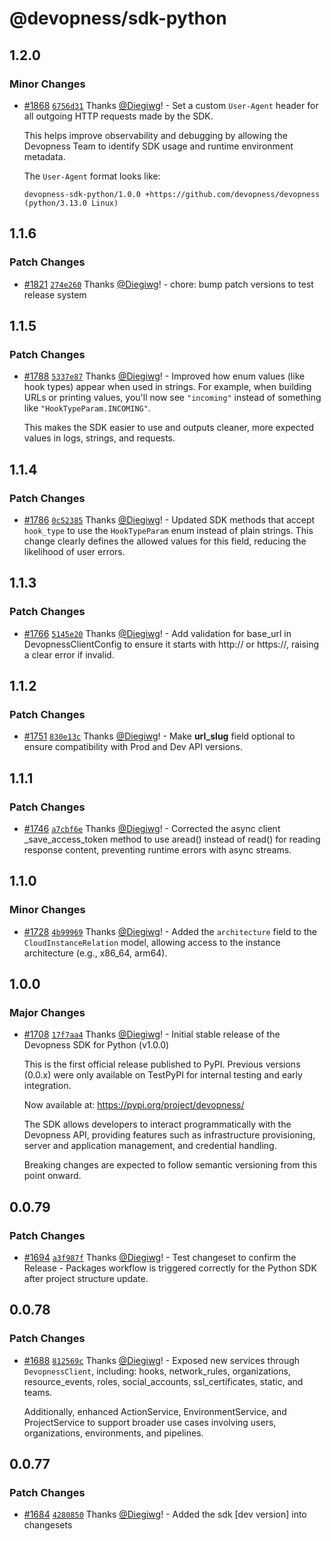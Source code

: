 # @devopness/sdk-python

## 1.2.0

### Minor Changes

- [#1868](https://github.com/devopness/devopness/pull/1868) [`6756d31`](https://github.com/devopness/devopness/commit/6756d3157aeabc72fdefca773a63c4d186906ea8) Thanks [@Diegiwg](https://github.com/Diegiwg)! - Set a custom `User-Agent` header for all outgoing HTTP requests made by the SDK.

  This helps improve observability and debugging by allowing the Devopness Team to identify SDK usage and runtime environment metadata.

  The `User-Agent` format looks like:

  ```
  devopness-sdk-python/1.0.0 +https://github.com/devopness/devopness (python/3.13.0 Linux)
  ```

## 1.1.6

### Patch Changes

- [#1821](https://github.com/devopness/devopness/pull/1821) [`274e260`](https://github.com/devopness/devopness/commit/274e26006d53eba37b37753af0fa9e3386f2a639) Thanks [@Diegiwg](https://github.com/Diegiwg)! - chore: bump patch versions to test release system

## 1.1.5

### Patch Changes

- [#1788](https://github.com/devopness/devopness/pull/1788) [`5337e87`](https://github.com/devopness/devopness/commit/5337e87e0985ef98925f2b556bd0ed119cbd384b) Thanks [@Diegiwg](https://github.com/Diegiwg)! - Improved how enum values (like hook types) appear when used in strings.
  For example, when building URLs or printing values, you'll now see `"incoming"` instead of something like `"HookTypeParam.INCOMING"`.

  This makes the SDK easier to use and outputs cleaner, more expected values in logs, strings, and requests.

## 1.1.4

### Patch Changes

- [#1786](https://github.com/devopness/devopness/pull/1786) [`0c52385`](https://github.com/devopness/devopness/commit/0c52385346df92b1c6cffc9452f5944057bb96e4) Thanks [@Diegiwg](https://github.com/Diegiwg)! - Updated SDK methods that accept `hook_type` to use the `HookTypeParam` enum instead of plain strings.
  This change clearly defines the allowed values for this field, reducing the likelihood of user errors.

## 1.1.3

### Patch Changes

- [#1766](https://github.com/devopness/devopness/pull/1766) [`5145e20`](https://github.com/devopness/devopness/commit/5145e20fff6150087b081eb65118187c2cb19852) Thanks [@Diegiwg](https://github.com/Diegiwg)! - Add validation for base_url in DevopnessClientConfig to ensure it starts with http:// or https://, raising a clear error if invalid.

## 1.1.2

### Patch Changes

- [#1751](https://github.com/devopness/devopness/pull/1751) [`830e13c`](https://github.com/devopness/devopness/commit/830e13cca7f4d4f4f93f8973551639aeb62e772c) Thanks [@Diegiwg](https://github.com/Diegiwg)! - Make **url_slug** field optional to ensure compatibility with Prod and Dev API versions.

## 1.1.1

### Patch Changes

- [#1746](https://github.com/devopness/devopness/pull/1746) [`a7cbf6e`](https://github.com/devopness/devopness/commit/a7cbf6ef49ec80adf9dbe792ff5b21cb5afe917b) Thanks [@Diegiwg](https://github.com/Diegiwg)! - Corrected the async client \_save_access_token method to use aread() instead of read() for reading response content, preventing runtime errors with async streams.

## 1.1.0

### Minor Changes

- [#1728](https://github.com/devopness/devopness/pull/1728) [`4b99969`](https://github.com/devopness/devopness/commit/4b999691964e897b3046d641db4a3ed86b656711) Thanks [@Diegiwg](https://github.com/Diegiwg)! - Added the `architecture` field to the `CloudInstanceRelation` model, allowing access to the instance architecture (e.g., x86_64, arm64).

## 1.0.0

### Major Changes

- [#1708](https://github.com/devopness/devopness/pull/1708) [`17f7aa4`](https://github.com/devopness/devopness/commit/17f7aa482324d02e1cf49e05e983aefc47f9cfef) Thanks [@Diegiwg](https://github.com/Diegiwg)! - Initial stable release of the Devopness SDK for Python (v1.0.0)

  This is the first official release published to PyPI.
  Previous versions (0.0.x) were only available on TestPyPI
  for internal testing and early integration.

  Now available at: https://pypi.org/project/devopness/

  The SDK allows developers to interact programmatically with the
  Devopness API, providing features such as infrastructure provisioning,
  server and application management, and credential handling.

  Breaking changes are expected to follow semantic versioning from this point onward.

## 0.0.79

### Patch Changes

- [#1694](https://github.com/devopness/devopness/pull/1694) [`a3f987f`](https://github.com/devopness/devopness/commit/a3f987f7f347d0113d60b63b0e0bde222f9e24ca) Thanks [@Diegiwg](https://github.com/Diegiwg)! - Test changeset to confirm the Release - Packages workflow is triggered correctly for the Python SDK after project structure update.

## 0.0.78

### Patch Changes

- [#1688](https://github.com/devopness/devopness/pull/1688) [`812569c`](https://github.com/devopness/devopness/commit/812569cec88c9f19d46c82e18b6c624a6aa81b61) Thanks [@Diegiwg](https://github.com/Diegiwg)! - Exposed new services through `DevopnessClient`, including: hooks, network_rules, organizations, resource_events, roles, social_accounts, ssl_certificates, static, and teams.

  Additionally, enhanced ActionService, EnvironmentService, and ProjectService to support broader use cases involving users, organizations, environments, and pipelines.

## 0.0.77

### Patch Changes

- [#1684](https://github.com/devopness/devopness/pull/1684) [`4280850`](https://github.com/devopness/devopness/commit/4280850374069b0c4f799efcac493a18bf6bdacd) Thanks [@Diegiwg](https://github.com/Diegiwg)! - Added the sdk [dev version] into changesets

